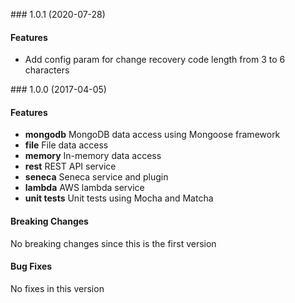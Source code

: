 <a name="1.0.1"></a> ### 1.0.1 (2020-07-28)

#### Features
* Add config param for change recovery code length from 3 to 6 characters


<a name="1.0.0"></a> ### 1.0.0 (2017-04-05)

#### Features
* **mongodb** MongoDB data access using Mongoose framework
* **file** File data access 
* **memory** In-memory data access 
* **rest** REST API service
* **seneca** Seneca service and plugin
* **lambda** AWS lambda service
* **unit tests** Unit tests using Mocha and Matcha

#### Breaking Changes
No breaking changes since this is the first version

#### Bug Fixes
No fixes in this version


